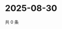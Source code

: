 # 2025-08-30

共 0 条

<!-- BEGIN ZHIHUQUESTIONS -->
<!-- 最后更新时间 Sat Aug 30 2025 16:13:02 GMT+0800 (China Standard Time) -->

<!-- END ZHIHUQUESTIONS -->
